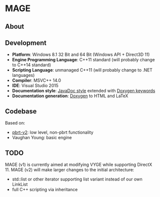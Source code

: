 # MAGE

## About


## Development
* **Platform**: Windows 8.1 32 Bit and 64 Bit (Windows API + Direct3D 11)
* **Engine Programming Language**: C++11 standard (will probably change to C++14 standard)
* **Scripting Language**: unmanaged C++11 (will probably change to .NET languages)
* **Compiler**: MSVC++ 14.0
* **IDE**: Visual Studio 2015
* **Documentation style**: [JavaDoc style](http://www.stack.nl/~dimitri/doxygen/manual/docblocks.html) extended with [Doxygen keywords](https://www.stack.nl/~dimitri/doxygen/manual/commands.html)
* **Documentation generation**: [Doxygen](http://www.stack.nl/~dimitri/doxygen/index.html) to HTML and LaTeX

## Codebase
Based on:
* [pbrt-v2](https://github.com/mmp/pbrt-v2): low level, non-pbrt functionality
* Vaughan Young: basic engine

## TODO
MAGE (v1) is currently aimed at modifying VYGE while supporting DirectX 11.
MAGE (v2) will make larger changes to the initial architecture:
* std::list or other iterator supporting list variant instead of our own LinkList
* full C++ scripting via inheritance
